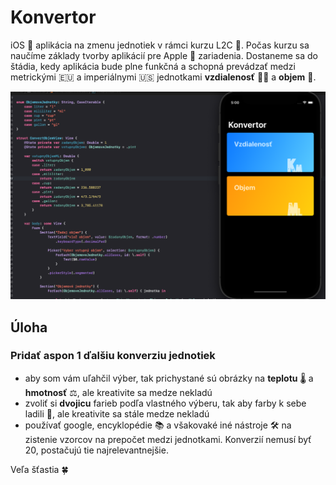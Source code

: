 # Konvertor

iOS :iphone: aplikácia na zmenu jednotiek v rámci kurzu L2C :blue_book:.
Počas kurzu sa naučíme základy tvorby aplikácií pre Apple :green_apple: zariadenia.
Dostaneme sa do štádia, kedy aplikácia bude plne funkčná a schopná prevádzať medzi metrickými :eu: a imperiálnymi :us: jednotkami **vzdialenosť** :straight_ruler::triangular_ruler: a **objem** :beer:.

![Konvertor screenshot](https://github.com/pavelsurovy/Konvertor/raw/main/screenshot.png)

## Úloha

### Pridať aspon 1 ďalšiu konverziu jednotiek
* aby som vám uľahčil výber, tak prichystané sú obrázky na **teplotu** :thermometer: a **hmotnosť** :balance_scale:, ale kreativite sa medze nekladú
* zvoliť si **dvojicu** farieb podľa vlastného výberu, tak aby farby k sebe ladili :jigsaw:, ale kreativite sa stále medze nekladú
* používať google, encyklopédie :books: a všakovaké iné nástroje :hammer_and_wrench: na zistenie vzorcov na prepočet medzi jednotkami. Konverzií nemusí byť 20, postačujú tie najrelevantnejšie.

Veľa šťastia :four_leaf_clover:
